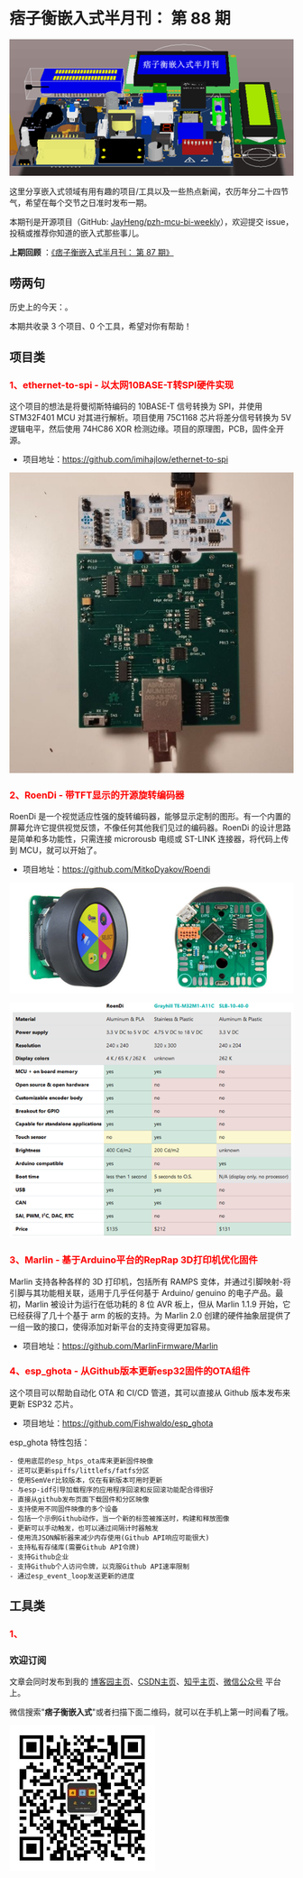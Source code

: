 # 痞子衡嵌入式半月刊： 第 88 期

![](https://raw.githubusercontent.com/JayHeng/pzh-mcu-bi-weekly/master/pics/pzh_mcu_bi_weekly.PNG)

这里分享嵌入式领域有用有趣的项目/工具以及一些热点新闻，农历年分二十四节气，希望在每个交节之日准时发布一期。

本期刊是开源项目（GitHub: [JayHeng/pzh-mcu-bi-weekly](https://github.com/JayHeng/pzh-mcu-bi-weekly)），欢迎提交 issue，投稿或推荐你知道的嵌入式那些事儿。

**上期回顾** ：[《痞子衡嵌入式半月刊： 第 87 期》](https://www.cnblogs.com/henjay724/p/17893196.html)

## 唠两句

历史上的今天：。

本期共收录 3 个项目、0 个工具，希望对你有帮助！

## 项目类

### <font color="red">1、ethernet-to-spi - 以太网10BASE-T转SPI硬件实现</font>

这个项目的想法是将曼彻斯特编码的 10BASE-T 信号转换为 SPI，并使用 STM32F401 MCU 对其进行解析。项目使用 75C1168 芯片将差分信号转换为 5V 逻辑电平，然后使用 74HC86 XOR 检测边缘。项目的原理图，PCB，固件全开源。

 * 项目地址：https://github.com/imihajlow/ethernet-to-spi

![](https://raw.githubusercontent.com/JayHeng/pzh-mcu-bi-weekly/master/pics/issue-088/ethernet-to-spi.PNG)

### <font color="red">2、RoenDi - 带TFT显示的开源旋转编码器</font>

RoenDi 是一个视觉适应性强的旋转编码器，能够显示定制的图形。有一个内置的屏幕允许它提供视觉反馈，不像任何其他我们见过的编码器。RoenDi 的设计思路是简单和多功能性，只需连接 microrousb 电缆或 ST-LINK 连接器，将代码上传到 MCU，就可以开始了。

 * 项目地址：https://github.com/MitkoDyakov/Roendi

![](https://raw.githubusercontent.com/JayHeng/pzh-mcu-bi-weekly/master/pics/issue-088/RoenDi.PNG)

![](https://raw.githubusercontent.com/JayHeng/pzh-mcu-bi-weekly/master/pics/issue-088/RoenDi2.PNG)

### <font color="red">3、Marlin - 基于Arduino平台的RepRap 3D打印机优化固件</font>


Marlin 支持各种各样的 3D 打印机，包括所有 RAMPS 变体，并通过引脚映射-将引脚与其功能相关联，适用于几乎任何基于 Arduino/ genuino 的电子产品。最初，Marlin 被设计为运行在低功耗的 8 位 AVR 板上，但从 Marlin 1.1.9 开始，它已经获得了几十个基于 arm 的板的支持。为 Marlin 2.0 创建的硬件抽象层提供了一组一致的接口，使得添加对新平台的支持变得更加容易。

 * 项目地址：https://github.com/MarlinFirmware/Marlin

### <font color="red">4、esp_ghota - 从Github版本更新esp32固件的OTA组件</font>

这个项目可以帮助自动化 OTA 和 CI/CD 管道，其可以直接从 Github 版本发布来更新 ESP32 芯片。

 * 项目地址：https://github.com/Fishwaldo/esp_ghota

esp_ghota 特性包括：

```
- 使用底层的esp_htps_ota库来更新固件映像
- 还可以更新spiffs/littlefs/fatfs分区
- 使用SemVer比较版本，仅在有新版本可用时更新
- 与esp-idf引导加载程序的应用程序回滚和反回滚功能配合得很好
- 直接从github发布页面下载固件和分区映像
- 支持使用不同固件映像的多个设备
- 包括一个示例Github动作，当一个新的标签被推送时，构建和释放图像
- 更新可以手动触发，也可以通过间隔计时器触发
- 使用流JSON解析器来减少内存使用(Github API响应可能很大)
- 支持私有存储库(需要Github API令牌)
- 支持Github企业
- 支持Github个人访问令牌，以克服Github API速率限制
- 通过esp_event_loop发送更新的进度
```

## 工具类

### <font color="red">1、</font>



### 欢迎订阅

文章会同时发布到我的 [博客园主页](https://www.cnblogs.com/henjay724/)、[CSDN主页](https://blog.csdn.net/henjay724)、[知乎主页](https://www.zhihu.com/people/henjay724)、[微信公众号](http://weixin.sogou.com/weixin?type=1&query=痞子衡嵌入式) 平台上。

微信搜索"__痞子衡嵌入式__"或者扫描下面二维码，就可以在手机上第一时间看了哦。

![](https://raw.githubusercontent.com/JayHeng/pzhmcu-picture/master/wechat/pzhMcu_qrcode_258x258.jpg)

